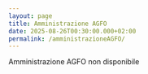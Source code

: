 ```yaml
---
layout: page
title: Amministrazione AGFO
date: 2025-08-26T00:30:00.000+02:00
permalink: /amministrazioneAGFO/
---
```

Amministrazione AGFO non disponibile
